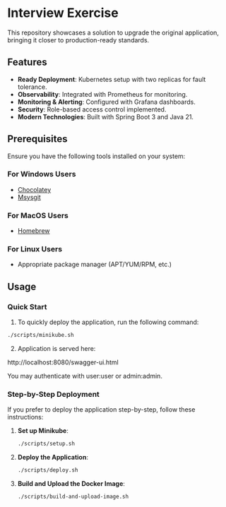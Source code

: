 # Interview Exercise
This repository showcases a solution to upgrade the original application, bringing it closer to production-ready standards.

## Features
- **Ready Deployment**: Kubernetes setup with two replicas for fault tolerance.
- **Observability**: Integrated with Prometheus for monitoring.
- **Monitoring & Alerting**: Configured with Grafana dashboards.
- **Security**: Role-based access control implemented.
- **Modern Technologies**: Built with Spring Boot 3 and Java 21.

## Prerequisites
Ensure you have the following tools installed on your system:

### For Windows Users
- [Chocolatey](https://chocolatey.org/install)
- [Msysgit](https://chocolatey.org/packages/git)

### For MacOS Users
- [Homebrew](https://brew.sh/)

### For Linux Users
- Appropriate package manager (APT/YUM/RPM, etc.)

## Usage
### Quick Start
1. To quickly deploy the application, run the following command:
 ```sh
 ./scripts/minikube.sh
 ```

2. Application is served here:

http://localhost:8080/swagger-ui.html

You may authenticate with user:user or admin:admin.

### Step-by-Step Deployment
If you prefer to deploy the application step-by-step, follow these instructions:

1. **Set up Minikube**:
    ```sh
    ./scripts/setup.sh
    ```

2. **Deploy the Application**:
    ```sh
    ./scripts/deploy.sh
    ```

3. **Build and Upload the Docker Image**:
    ```sh
    ./scripts/build-and-upload-image.sh
    ```




